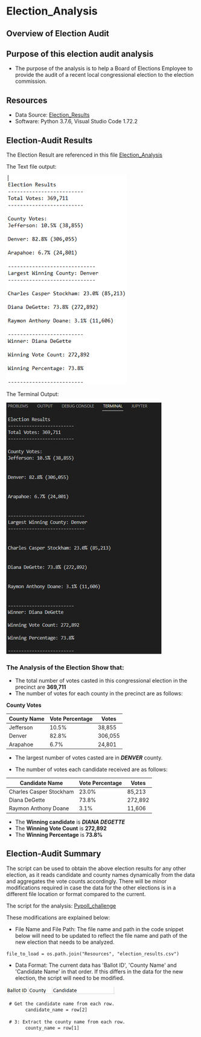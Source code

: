 # Election_Analysis

## Overview of Election Audit 

## Purpose of this election audit analysis
- The purpose of the analysis is to help a Board of Elections Employee to provide the audit of a recent local congressional election to the election commission.

## Resources
- Data Source: [Election_Results](https://github.com/manasidek/Election_Analysis/blob/main/Resources/election_results.csv)
- Software: Python 3.7.6, Visual Studio Code 1.72.2

## Election-Audit Results
The Election Result are referenced in this file [Election_Analysis](https://github.com/manasidek/Election_Analysis/blob/main/analysis/election_analysis.txt)

The Text file output:

![ElectionAnalysisResults](https://github.com/manasidek/Election_Analysis/blob/main/ElectionAnalysisResults.png)

The Terminal Output:

![Terminal_output](https://github.com/manasidek/Election_Analysis/blob/main/TerminalOutput.png)

### The Analysis of the Election Show that:
- The total number of votes casted in this congressional election in the precinct are **369,711**
- The number of votes for each county in the precinct are as follows:

**County Votes**

| County Name | Vote Percentage |  Votes  |
|-------------|-----------------|---------|
| Jefferson   |      10.5%      | 38,855  |
|  Denver     |      82.8%      | 306,055 |
| Arapahoe    |      6.7%       | 24,801  |

	
- The largest number of votes casted are in ***DENVER*** county.


- The number of votes each candidate received are as follows:

| 	Candidate Name     | Vote Percentage |  Votes  |
|--------------------------|-----------------|---------|
| Charles Casper Stockham  |      23.0%      | 85,213  |
| Diana DeGette            |      73.8%      | 272,892 |
| Raymon Anthony Doane     |      3.1%       | 11,606  |



- The **Winning candidate** is ***DIANA DEGETTE***
- The **Winning Vote Count** is **272,892**
- The **Winning Percentage** is **73.8%**


## Election-Audit Summary

The script can be used to obtain the above election results for any other election, as it reads candidate and county names dynamically from the data and aggregates the vote counts accordingly. There will be minor modifications required in case the data for the other elections is in a different file location or format compared to the current. 

The script for the analysis: [Pypoll_challenge](https://github.com/manasidek/Election_Analysis/blob/main/Pypoll_Challenge.py)

These modifications are explained below:
- File Name and File Path: The file name and path in the code snippet below will need to be updated to reflect the file name and path of the new election that needs to be analyzed.
```
file_to_load = os.path.join("Resources", "election_results.csv")
```
- Data Format: The current data has 'Ballot ID', 'County Name' and 'Candidate Name' in that order. If this differs in the data for the new election, the script will need to be modified.

![Data_Format](https://github.com/manasidek/Election_Analysis/blob/main/Current_data_format.png)
```
 # Get the candidate name from each row.
       candidate_name = row[2]

 # 3: Extract the county name from each row.
       county_name = row[1]
```

